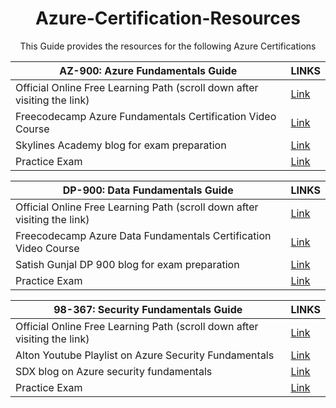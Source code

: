 <h1 align="center">Azure-Certification-Resources</h1>

<p align="center">
This Guide provides the resources for the following Azure Certifications
</p>

| AZ-900: Azure Fundamentals Guide | LINKS |
| ------ | ------ |
| Official Online Free Learning Path (scroll down after visiting the link) | [Link](https://docs.microsoft.com/en-us/learn/certifications/azure-fundamentals/) |
| Freecodecamp Azure Fundamentals Certification Video Course | [Link](https://youtu.be/NKEFWyqJ5XA) |
| Skylines Academy blog for exam preparation | [Link](https://www.skylinesacademy.com/az900-azure-fundamentals-ultimate-study-guide) |
| Practice Exam | [Link](https://www.itexams.com/info/AZ-900) |


| DP-900: Data Fundamentals Guide | LINKS |
| ------ | ------ |
| Official Online Free Learning Path (scroll down after visiting the link) | [Link](https://docs.microsoft.com/en-us/learn/certifications/exams/dp-900) |
| Freecodecamp Azure Data Fundamentals Certification Video Course | [Link](https://youtu.be/P3qmqUZJ7l0) |
| Satish Gunjal DP 900 blog for exam preparation | [Link](https://satishgunjal.com/dp_900/) |
| Practice Exam | [Link](https://www.itexams.com/info/DP-900) |

| 98-367: Security Fundamentals Guide | LINKS |
| ------ | ------ |
| Official Online Free Learning Path (scroll down after visiting the link) | [Link](https://docs.microsoft.com/en-us/azure/security/fundamentals/) |
| Alton Youtube Playlist on Azure Security Fundamentals | [Link](https://youtube.com/playlist?list=PLTFCpqU24Ce7kzwON3LkXI0XL6gFo7wjS) |
| SDX blog on Azure security fundamentals | [Link](https://www.sdxcentral.com/cloud/definitions/microsoft-azure-security-fundamentals/) |
| Practice Exam | [Link](https://www.itexams.com/info/98-367) |

